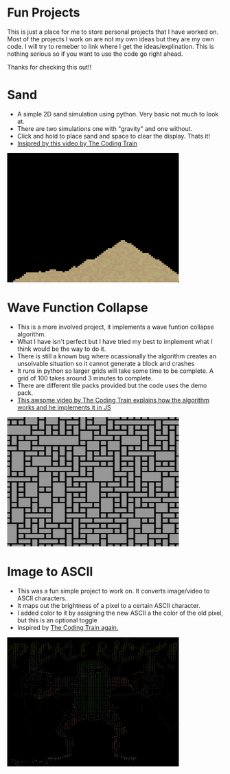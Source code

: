 # Fun Projects

This is just a place for me to store personal projects that I have worked on. 
Most of the projects I work on are not my own ideas but they are my own code. I will try to remeber to link where I get the ideas/explination.
This is nothing serious so if you want to use the code go right ahead.

Thanks for checking this out!!

# Sand
- A simple 2D sand simulation using python. Very basic not much to look at.
- There are two simulations one with "gravity" and one without.
- Click and hold to place sand and space to clear the display. Thats it!
- [Insipred by this video by The Coding Train](https://www.youtube.com/watch?v=L4u7Zy_b868)
<img src="Sand/Sand_img.png" alt="The sand simulation" width="400" height="300">

# Wave Function Collapse
- This is a more involved project, it implements a wave funtion collapse algorithm.
- What I have isn't perfect but I have tried my best to implement what *I* think would be the way to do it.
- There is still a known bug where ocassionally the algorithm creates an unsolvable situation so it cannot generate a block and crashes
- It runs in python so larger grids will take some time to be complete. A grid of 100 takes around 3 minutes to complete.
- There are different tile packs provided but the code uses the demo pack.
- [This awsome video by The Coding Train explains how the algorithm works and he implements it in JS](https://www.youtube.com/watch?v=rI_y2GAlQFM&t=212s)
<img src="WaveFunctionCollapse/output.png" alt="The results" width="400" height="300">

# Image to ASCII
- This was a fun simple project to work on. It converts image/video to ASCII characters.
- It maps out the brightness of a pixel to a certain ASCII character.
- I added color to it by assigning the new ASCII a the color of the old pixel, but this is an optional toggle
- Inspired by [The Coding Train again.](https://www.youtube.com/watch?v=55iwMYv8tGI&t=1150s)
<img src="ImageToASCII/ascii_color.png" alt="The results" width = "400" height="300">
